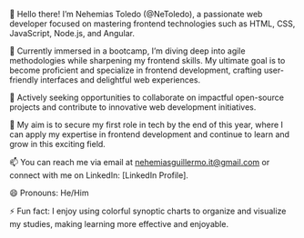👋 Hello there! I’m Nehemias Toledo (@NeToledo), a passionate web developer focused on mastering frontend technologies such as HTML, CSS, JavaScript, Node.js, and Angular.

🌱 Currently immersed in a bootcamp, I’m diving deep into agile methodologies while sharpening my frontend skills. My ultimate goal is to become proficient and specialize in frontend development, crafting user-friendly interfaces and delightful web experiences.

💼 Actively seeking opportunities to collaborate on impactful open-source projects and contribute to innovative web development initiatives.

🚀 My aim is to secure my first role in tech by the end of this year, where I can apply my expertise in frontend development and continue to learn and grow in this exciting field.

📫 You can reach me via email at nehemiasguillermo.it@gmail.com or connect with me on LinkedIn: [LinkedIn Profile].

😄 Pronouns: He/Him

⚡ Fun fact: I enjoy using colorful synoptic charts to organize and visualize my studies, making learning more effective and enjoyable.


<!---
NeToledo/NeToledo is a ✨ special ✨ repository because its `README.md` (this file) appears on your GitHub profile.
You can click the Preview link to take a look at your changes.
--->
